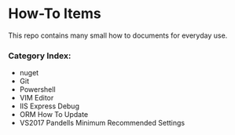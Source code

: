 # How-To Items
This repo contains many small how to documents for everyday use.

### Category Index:
- nuget
- Git
- Powershell
- VIM Editor
- IIS Express Debug
- ORM How To Update
- VS2017 Pandells Minimum Recommended Settings 
